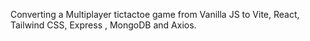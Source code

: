 Converting a Multiplayer tictactoe game from Vanilla JS  to Vite, React, Tailwind CSS, Express , MongoDB and Axios.
